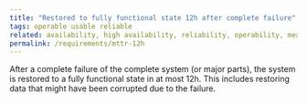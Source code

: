 ```yaml
---
title: "Restored to fully functional state 12h after complete failure"
tags: operable usable reliable
related: availability, high availability, reliability, operability, mean time to recovery, interaction capability
permalink: /requirements/mttr-12h
---
```


<div class="quality-requirement" markdown="1">

After a complete failure of the complete system (or major parts), the system is restored to a fully functional state in at most 12h.
This includes restoring data that might have been corrupted due to the failure.

</div><br>



